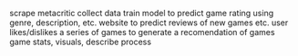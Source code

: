 scrape metacritic
collect data
train model to predict game rating using genre, description, etc.
website to predict reviews of new games etc.
user likes/dislikes a series of games to generate a recomendation of games
game stats, visuals, describe process